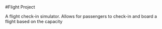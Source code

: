 #Flight Project

A flight check-in simulator. Allows for passengers to check-in and board a flight based on the capacity
